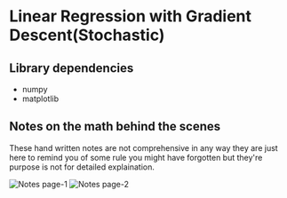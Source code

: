 # Linear Regression with Gradient Descent(Stochastic)

## Library dependencies
- numpy
- matplotlib

## Notes on the math behind the scenes
These hand written notes are not comprehensive in any way they are just here to remind you of some rule you might have forgotten but they're purpose is not for detailed explaination.

![Notes page-1](https://user-images.githubusercontent.com/11314476/29490040-5d4bad4c-8530-11e7-8e2e-733424886a45.jpg)
![Notes page-2](https://user-images.githubusercontent.com/11314476/29490041-5d4da872-8530-11e7-8092-369c55ac0abe.jpg)
